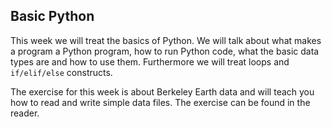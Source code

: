 ## Basic Python
This week we will treat the basics of Python. We will talk about what makes a
program a Python program, how to run Python code, what the basic data types are
and how to use them. Furthermore we will treat loops and `if/elif/else`
constructs.

The exercise for this week is about Berkeley Earth data and will teach you
how to read and write simple data files. The exercise can be found in the
reader.
